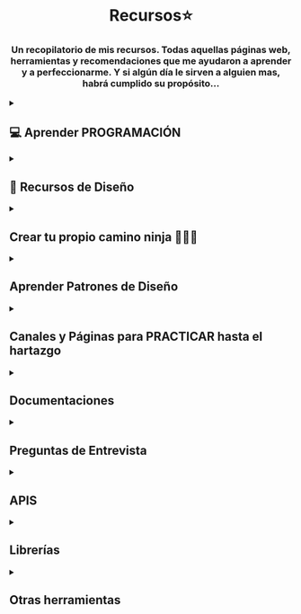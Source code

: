 # <h1 align="center"> Recursos⭐ </h1>
<h3 align="center">Un recopilatorio de mis recursos. Todas aquellas páginas web, herramientas y recomendaciones que me ayudaron a aprender y a perfeccionarme. Y si algún día le sirven a alguien mas, habrá cumplido su propósito...</h3>

 <!-- SECCION APRENDER PROGRAMACION + -->
<details>
<summary><h2>💻 Aprender PROGRAMACIÓN</h2></summary>
<details>
<summary><h4>🌼 Cursos Gratis </h4> </summary>

   • <a href="https://dev.to/devmount/8-games-to-learn-css-the-fun-way-4e0f">Aprender CSS 🎮</a><br>
    Este es un artículo que contiene una lista de JUEGOS para aprender CSS. Creeme que sirve 😉 <br>
    Contiene algunos conocidos como Flexbox Froggy, Grid Garden, CSS Diner, entre otros <br>  
   <img src="assets/css.png" width="500px">   <br> 

  • <a href="https://gridcritters.com/">Grid Citters</a> 
  • <a href="https://codingfantasy.com/games/flexboxadventure">Coding Fantasy</a>
  • <a href="https://www.codemonkey.com/">Code Monkey</a>
  • <a href="https://www.codeanalogies.com/csssundae/">CSS Sundae</a>
  • <a href="https://ishadeed.com/article/learn-css-positioning/">CSS Positioning</a> <br>
    Siguiendo con los JUEGOS 🕹 para aprender a programar, también tenía a mano estos. <br> <br>
    <img src="assets/css-games.png" width="500px"> <br>

  • <a href="https://aprendejavascript.org/">Aprende Javascript</a>  <br>
  Si lo tuyo es lo teórico o si buscas buenos resumenes además de videos, este sitio es muy completo  <br> <br>
  <img src="assets/js.png" width="500px">   <br>

   • <a href="https://www.freecodecamp.org/">FreeCodeCamp</a><br>
   Es una plataforma educativa en línea que proporciona cursos gratuitos de programación y desarrollo web. <br>
   El objetivo principal de FreeCodeCamp es ayudar a las personas a aprender a programar y desarrollar <br>
   habilidades en tecnologías web como HTML, CSS, JavaScript, React, Node.js y más. <br> <br>
  <img src="assets/free.png" width="500px"> <br>

   • <a href="https://argentinaprograma.com/curso-javascript">Argentina Programa</a> <br>
  ¿Sabías que Argentina Programa tiene un curso de Javascipt  <br>
  al que podes acceder gratis sin si quiera ser beneficiario de la beca? <br> <br>
  <img src="assets/argentina.png" width="500px"> <br>

  • <a href="https://app.edutin.com/category">Edutin</a> <br>
  Cursos de programación, base de datos y prácticamente de lo que quieras. Esta web <br>
  recopila distintos videos, recursos y herramientas para poder enseñarte, la variedad que tienen es enorme <br> <br>
  <img src="assets/edutin.png" width="500px"> <br>

  • <a href="https://www.theodinproject.com/">The Odin Project</a> <br>
  Es una comunidad de código abierto dedicada a proporcionar fuentes de información <br>
  para aprender de cero hasta ser un desarrollador fullstack <br> <br>
  <img src="assets/odin.png" width="500px"> <br>
  
  • <a href="https://www.udemy.com/course/crea-una-landing-page-moderna-con-html-css-y-javascript/">Crea una Landing Page</a> <br>
  Es un curso gratis en la plataforma de UDEMY donde podemos crear una landing page <br>
  con HTML, CSS y Javascript. Simple, corto y de práctica. <br> <br>
  <img src="assets/landing.png" width="500px"> <br>

 • <a href="https://escuelavue.es/">Escuela VUE</a> <br>
  Cursos de Js Avanzado y VueJS. Cuenta con una comunidad de Discord, 11 cursos y 249 lecciones. <br> <br>
  <img src="assets/escuela-vue.png" width="500px"> <br>

  • <a href="https://ieeeitba.org.ar/cursospython?utm_source=emBlue&utm_medium=email&utm_campaign=Bienvenida%20Curso%20Introductorio%201Q2022&utm_content=Bienvenida--    Clase%201:%20Curso%20Introducci%C3%B3n%20a%20la%20Programaci%C3%B3n%20IEEE-ITBA&utm_term=multiple--3--none--0-10--ENVIO%20SIMPLE">ITBA - Introductory Python Course</a> <br>
  Curso gratuito, dictado por la asociación estudiantil del Instituto Tecnológico de Buenos Aires. <br>
  Es una Introducción a Python. Para acceder a él debes inscribirte en la Edición que se encuentre vigente en ese momento. <br>  <br>
  <img src="assets/itba.png" width="500px"> <br> 


<!-- Sumar + -->

</details>

<details>
<summary> <h4>💸 Cursos Pagos </h4> </summary>

  • <a href="https://www.udemy.com/course/javascript-moderno-guia-definitiva-construye-10-proyectos/">Aprendiendo JS MODERNO - Curso MERN - Construye +20 Proyectos</a> <br>
  Es un curso muy completo en la plataforma de UDEMY que va desde JS básico a JS avanzado. <br>
  Tiene su parte de Testing (Jest y Cypress), un acercamiento a los patrones de diseño, Express, <br>
  Bootstrap, Tailwind CSS, una introducción a Vue, React, Mongo DB, Node JS y  <br>
  finaliza con un proyecto MERN que integra todo lo aprendido. <br> <br>
  <img src="assets/curso-juan.png" width="500px"><br>

 <!-- Sumar + -->
</details>

</details>


<!-- SECCION RECURSOS DE DISEÑO + -->
<details>
<summary><h2>🌈 Recursos de Diseño </h2></summary>

  <details>
   
  <summary>✏ Páginas de edición en general</summary>
  <br>
   • <a href="https://new.express.adobe.com/">Adobe Express</a>  <br>
  Su versión gratuita es bastante completa y es para siempre,  te ayuda a crear  <br> 
 CONTENIDO DESTACABLE para redes sociales, páginas web, etc (folletos, logotipos, banners)   <br> <br>
  <img src="assets/adobe.png" width="500px">   <br> <br>

  • <a href="https://10015.io/">10015 Tools</a>  <br>
  Se trata de una Caja de Herramientas que cuenta con herramientas de texto, de imagenes, <br>
  de CSS, de código, de color, de redes sociales, entre otras <br> <br>
  <img src="assets/tool.png" width="500px">   <br>  <br>

  • <a href="https://dribbble.com/shots">Dribble (Darle enter al link, cuando tire el 404)</a>  <br>
  Una página que puede servir de MUSA. De fuente de inspiración ya que aloja los porfolios <br>
  y diseños de distintas agencias  y creadres de contenido del mundo.<br> <br>
  <img src="assets/dribble.png" width="500px"> <br>  <br>

  </details>
  
   <details>
   
  <summary>🎨 Colores</summary>
  
   <br>
   • <a href="https://www.color-hex.com/">Color - Hex</a>  <br>
  Brinda información sobre los colores , incluidos los modelos de color  <br>
  (RGB, HSL, HSV y CMYK), colores triádicos, colores monocromáticos y colores  <br>
  análogos calculados en la página de color. <br>  <br>
  <img src="assets/color.png" width="500px"> <br>  <br>

   • <a href="https://colorhunt.co/">Color Hunt</a> • <a href="http://colorsafe.co/">Color Safe</a> • <a href="https://flatuicolors.com/">Flat UI Colors</a>   <br>
  Gran colección de paleta de colores <br>  <br>
  <img src="assets/hunt.png" width="500px"> <br>  <br>

  • <a href="https://copypalette.app/">Copy Palette</a> • <a href="https://coolors.co/">Coloors</a>   <br>
  Generador de paleta de colores y gradientes <br>  <br>
  <img src="assets/coloor.png" width="500px"> <br>  <br>

   • <a href="https://cssgradient.io/">Css Gradient</a>   • <a href="https://webgradients.com/">Web Gradients</a>   <br>
  Generador de gradientes de colores <br>   <br>
  <img src="assets/gradient.png" width="500px"> <br>  <br>

   • <a href="https://picular.co/">Picular</a> <br>
  Le decís una palabra (la que sea) y trae colores relacionados o asociados <br>  <br>
  <img src="assets/pic.png" width="500px"> <br>  <br>

  </details>

   <details>
   
  <summary>🎞 Imagenes</summary>

  Contenido de la sección 2.

  Puedes agregar cualquier texto, imágenes, enlaces o cualquier otro contenido aquí.

  </details>
  
   <details>
   
  <summary>Texto</summary>

  Contenido de la sección 2.

  Puedes agregar cualquier texto, imágenes, enlaces o cualquier otro contenido aquí.

  </details>
   <details>
   
  <summary>Iconos</summary>

  Contenido de la sección 2.

  Puedes agregar cualquier texto, imágenes, enlaces o cualquier otro contenido aquí.

  </details>
   <details>
   
  <summary>Video</summary>

  Contenido de la sección 2.

  Puedes agregar cualquier texto, imágenes, enlaces o cualquier otro contenido aquí.

  </details>
   <details>
   
  <summary>Audios</summary>

  Contenido de la sección 2.

  Puedes agregar cualquier texto, imágenes, enlaces o cualquier otro contenido aquí.

  </details>
  
  <details>
   
  <summary>Otros</summary>

  Contenido de la sección 2.

  Puedes agregar cualquier texto, imágenes, enlaces o cualquier otro contenido aquí.

  </details>

</details>


<!-- Seccion Roadmap -->
 <details>
   
<summary> <h2> Crear tu propio camino ninja 🦊🍥🍜 </h2> </summary>

Contenido de la sección 2.

Puedes agregar cualquier texto, imágenes, enlaces o cualquier otro contenido aquí.

</details>


<!-- Seciion Patrones de Diseño -->
 <details>
   
<summary> <h2> Aprender Patrones de Diseño </h2> </summary>

Contenido de la sección 2.

Puedes agregar cualquier texto, imágenes, enlaces o cualquier otro contenido aquí.

</details>


<!-- Seciion Practica hasta que se te caigan los ojos -->
 <details>
   
<summary> <h2> Canales y Páginas para PRACTICAR hasta el hartazgo </h2> </summary>
<br>
 • <a href="https://www.faztweb.com/">Fazt.dev</a>  <br>
  Tiene 586 tutoriales donde te enseña distintos lenguajes, librerías, frameworks por medio de la práctica, <br>
  diseñando muchas veces proyectos que estan muy estéticos para presentar. <br> <br>
  <img src="assets/fazt.png" width="500px"> <br> <br>

 • <a href="https://devchallenges.io/">Dev Challenges</a> <br>
  Challenges para desarrollar. Hay challenges para dominar el diseño responsive, frontend o fullstack. <br> <br>
  <img src="assets/dev.png" width="500px"> <br> <br>

   • <a href="https://www.frontendmentor.io/challenges">FrontEnd Mentor</a> <br>
  Challenges para desarrollar de Frontend. Hay challenges categorizados en Junior, Intermediate o Advanced. <br> <br>
  <img src="assets/mentor.png" width="500px"> <br> <br>

  • <a href="https://www.youtube.com/c/DorianDesings/videos">Dorian Desings</a> <br>
  Un amante del CSS que explica con paciencia y ganas, algo que se nota que adora. <br> <br>
  <img src="assets/dorian.png" width="500px"> <br> <br>

</details>

<!-- Section Documentaciones -->
 <details>
   
<summary>  <h2> Documentaciones </h2> </summary>
<br>
 • <a href="https://www.w3schools.com/">W3Schools</a> <br>
  Documentación sobre HTML, CSS, JS, SQL, PYTHON, JAVA, PHP, BOOTSTRAP, C, C++,  <br>
  C#, REACT, R, JQUERY, DJANGO, TYPESCRIPT, NODEJS, MYSQL. <br> <br>
  <img src="assets/w3.png" width="500px"> <br>

</details>

<!-- Seciion Entrevistas -->
 <details>
   
<summary>  <h2> Preguntas de Entrevista </h2> </summary>

Contenido de la sección 2.

Puedes agregar cualquier texto, imágenes, enlaces o cualquier otro contenido aquí.

</details>

<!-- Seciion APIS -->
 <details>
   
<summary>  <h2> APIS </h2> </summary>
<br>
  • <a href="https://github.com/public-apis/public-apis">Public Apis</a> <br>
  Una lista colectiva de API gratuitas para usar en software y desarrollo web <br> <br>
 

</details>

<!-- Seciion Librerías -->
 <details>
   
<summary>  <h2> Librerías </h2> </summary>



</details>

<!-- Seciion Otras -->
 <details>
   
<summary>  <h2> Otras herramientas </h2> </summary>
<br>
• <a href="https://chat.openai.com/auth/login">ChatGPT</a>  <br>
  ¿Y cómo no mencionarlo? Si se usa para bien y limitadamente. Aprender a hacer buenos prompts <br>
  puede ayudarte no sólo en un momento de "traba" sino que puedes aprender mucho, incluso pedirle que <br>
  te haga pruebas, entrevistas, examenes, te de ejemplos de todo tipo.  <br>
  Es una gran herramienta de aprendizaje y práctica <br> <br>
  <img src="assets/gpt.png" width="500px"> <br> <br>

• <a href="https://www.deepl.com/translator">DeepL</a>  <br>
  Un traductor de idiomas que admite texto <br> <br>
  <img src="assets/trad.png" width="500px"> <br> <br>

  • <a href="http://static.socraticarts.com/AjaxTester/">Ajax Tester</a>  <br>
  Una página simple para experimentar con las llamadas AJAX. Para ello hay que especificar  <br>
  el método HTTP, la URL y los parámetros, y hacer clic en Solicitud Ajax 👌 <br> <br>
  <img src="assets/trad.png" width="500px"> <br> <br>

</details>




